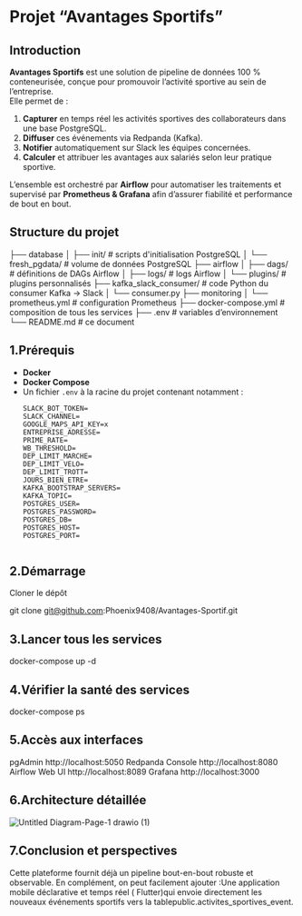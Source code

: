 # Projet “Avantages Sportifs”

## Introduction

**Avantages Sportifs** est une solution de pipeline de données 100 % conteneurisée, conçue pour promouvoir l’activité sportive au sein de l’entreprise.  
Elle permet de :

1. **Capturer** en temps réel les activités sportives des collaborateurs dans une base PostgreSQL.  
2. **Diffuser** ces événements via Redpanda (Kafka).  
3. **Notifier** automatiquement sur Slack les équipes concernées.  
4. **Calculer** et attribuer les avantages aux salariés selon leur pratique sportive.
   
L’ensemble est orchestré par **Airflow** pour automatiser les traitements et supervisé par **Prometheus & Grafana** afin d’assurer fiabilité et performance de bout en bout.

## Structure du projet

├── database
│ ├── init/ # scripts d'initialisation PostgreSQL
│ └── fresh_pgdata/ # volume de données PostgreSQL
├── airflow
│ ├── dags/ # définitions de DAGs Airflow
│ ├── logs/ # logs Airflow
│ └── plugins/ # plugins personnalisés
├── kafka_slack_consumer/ # code Python du consumer Kafka → Slack
│ └── consumer.py
├── monitoring
│ └── prometheus.yml # configuration Prometheus
├── docker-compose.yml # composition de tous les services
├── .env # variables d’environnement
└── README.md # ce document


## 1.Prérequis

- **Docker** 
- **Docker Compose** 
- Un fichier `.env` à la racine du projet contenant notamment :
  ```dotenv
  SLACK_BOT_TOKEN=
  SLACK_CHANNEL=
  GOOGLE_MAPS_API_KEY=x
  ENTREPRISE_ADRESSE=
  PRIME_RATE=
  WB_THRESHOLD=
  DEP_LIMIT_MARCHE=
  DEP_LIMIT_VELO=
  DEP_LIMIT_TROTT=
  JOURS_BIEN_ETRE=
  KAFKA_BOOTSTRAP_SERVERS=
  KAFKA_TOPIC=
  POSTGRES_USER=
  POSTGRES_PASSWORD=
  POSTGRES_DB=
  POSTGRES_HOST=
  POSTGRES_PORT=


## 2.Démarrage
Cloner le dépôt

git clone git@github.com:Phoenix9408/Avantages-Sportif.git

## 3.Lancer tous les services
docker-compose up -d

## 4.Vérifier la santé des services

docker-compose ps


## 5.Accès aux interfaces

pgAdmin	http://localhost:5050
Redpanda Console	http://localhost:8080
Airflow Web UI	http://localhost:8089
Grafana	http://localhost:3000

## 6.Architecture détaillée



![Untitled Diagram-Page-1 drawio (1)](https://github.com/user-attachments/assets/f2124d06-0055-42c5-9a6e-d1c7790836d4)




## 7.Conclusion et perspectives
Cette plateforme fournit déjà un pipeline bout-en-bout robuste et observable.
En complément, on peut facilement ajouter :Une application mobile déclarative et temps réel ( Flutter)qui envoie directement les nouveaux événements sportifs 
vers la tablepublic.activites_sportives_event.



  
